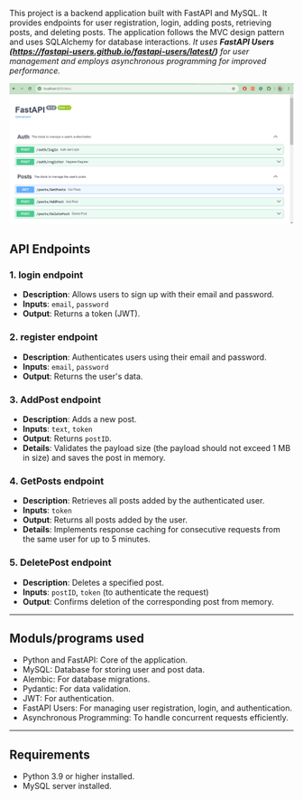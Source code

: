 This project is a backend application built with FastAPI and MySQL. It provides endpoints for user registration, login, adding posts, retrieving posts, and deleting posts. The application follows the MVC design pattern and uses SQLAlchemy for database interactions. *It uses **FastAPI Users (https://fastapi-users.github.io/fastapi-users/latest/)** for user management and employs asynchronous programming for improved performance.*

<img src="fastapi_users_project.png" width="700">

## API Endpoints

### 1. login endpoint
- **Description**: Allows users to sign up with their email and password.
- **Inputs**: `email`, `password`
- **Output**: Returns a token (JWT).

### 2. register endpoint
- **Description**: Authenticates users using their email and password.
- **Inputs**: `email`, `password`
- **Output**: Returns the user's data.

### 3. AddPost endpoint
- **Description**: Adds a new post.
- **Inputs**: `text`, `token`
- **Output**: Returns `postID`.
- **Details**: Validates the payload size (the payload should not exceed 1 MB in size) and saves the post in memory.

### 4. GetPosts endpoint
- **Description**: Retrieves all posts added by the authenticated user.
- **Inputs**: `token`
- **Output**: Returns all posts added by the user.
- **Details**: Implements response caching for consecutive requests from the same user for up to 5 minutes.

### 5. DeletePost endpoint
- **Description**: Deletes a specified post.
- **Inputs**: `postID`, `token` (to authenticate the request)
- **Output**: Confirms deletion of the corresponding post from memory.

---------------------------------------------------------------------------------------------------------------

## Moduls/programs used

- Python and FastAPI: Core of the application.
- MySQL: Database for storing user and post data.
- Alembic: For database migrations.
- Pydantic: For data validation.
- JWT: For authentication.
- FastAPI Users: For managing user registration, login, and authentication.
- Asynchronous Programming: To handle concurrent requests efficiently.

------------------------------------------------------------------------------------------------------------------

## Requirements 

- Python 3.9 or higher installed.
- MySQL server installed.


